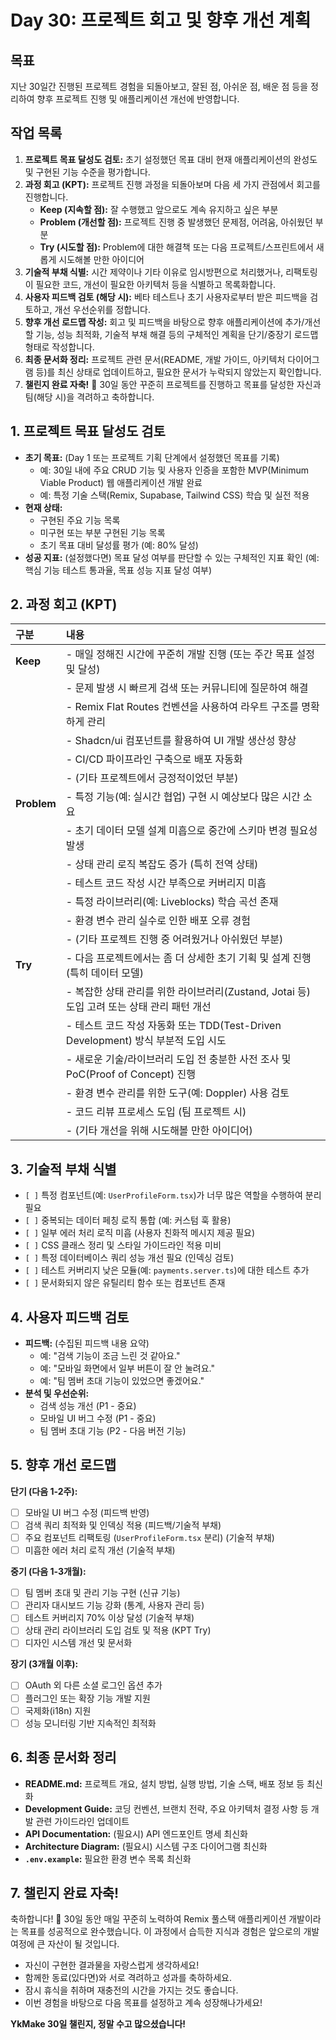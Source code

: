 # Day 30: 프로젝트 회고 및 향후 개선 계획

## 목표

지난 30일간 진행된 프로젝트 경험을 되돌아보고, 잘된 점, 아쉬운 점, 배운 점 등을 정리하여 향후 프로젝트 진행 및 애플리케이션 개선에 반영합니다.

## 작업 목록

1.  **프로젝트 목표 달성도 검토:** 초기 설정했던 목표 대비 현재 애플리케이션의 완성도 및 구현된 기능 수준을 평가합니다.
2.  **과정 회고 (KPT):** 프로젝트 진행 과정을 되돌아보며 다음 세 가지 관점에서 회고를 진행합니다.
    *   **Keep (지속할 점):** 잘 수행했고 앞으로도 계속 유지하고 싶은 부분
    *   **Problem (개선할 점):** 프로젝트 진행 중 발생했던 문제점, 어려움, 아쉬웠던 부분
    *   **Try (시도할 점):** Problem에 대한 해결책 또는 다음 프로젝트/스프린트에서 새롭게 시도해볼 만한 아이디어
3.  **기술적 부채 식별:** 시간 제약이나 기타 이유로 임시방편으로 처리했거나, 리팩토링이 필요한 코드, 개선이 필요한 아키텍처 등을 식별하고 목록화합니다.
4.  **사용자 피드백 검토 (해당 시):** 베타 테스트나 초기 사용자로부터 받은 피드백을 검토하고, 개선 우선순위를 정합니다.
5.  **향후 개선 로드맵 작성:** 회고 및 피드백을 바탕으로 향후 애플리케이션에 추가/개선할 기능, 성능 최적화, 기술적 부채 해결 등의 구체적인 계획을 단기/중장기 로드맵 형태로 작성합니다.
6.  **최종 문서화 정리:** 프로젝트 관련 문서(README, 개발 가이드, 아키텍처 다이어그램 등)를 최신 상태로 업데이트하고, 필요한 문서가 누락되지 않았는지 확인합니다.
7.  **챌린지 완료 자축!** 🎉 30일 동안 꾸준히 프로젝트를 진행하고 목표를 달성한 자신과 팀(해당 시)을 격려하고 축하합니다.

## 1. 프로젝트 목표 달성도 검토

-   **초기 목표:** (Day 1 또는 프로젝트 기획 단계에서 설정했던 목표를 기록)
    -   예: 30일 내에 주요 CRUD 기능 및 사용자 인증을 포함한 MVP(Minimum Viable Product) 웹 애플리케이션 개발 완료
    -   예: 특정 기술 스택(Remix, Supabase, Tailwind CSS) 학습 및 실전 적용
-   **현재 상태:**
    -   구현된 주요 기능 목록
    -   미구현 또는 부분 구현된 기능 목록
    -   초기 목표 대비 달성률 평가 (예: 80% 달성)
-   **성공 지표:** (설정했다면) 목표 달성 여부를 판단할 수 있는 구체적인 지표 확인 (예: 핵심 기능 테스트 통과율, 목표 성능 지표 달성 여부)

## 2. 과정 회고 (KPT)

| 구분        | 내용                                                                                       |
| :---------- | :----------------------------------------------------------------------------------------- |
| **Keep**    | - 매일 정해진 시간에 꾸준히 개발 진행 (또는 주간 목표 설정 및 달성)                        |
|             | - 문제 발생 시 빠르게 검색 또는 커뮤니티에 질문하여 해결                                   |
|             | - Remix Flat Routes 컨벤션을 사용하여 라우트 구조를 명확하게 관리                          |
|             | - Shadcn/ui 컴포넌트를 활용하여 UI 개발 생산성 향상                                        |
|             | - CI/CD 파이프라인 구축으로 배포 자동화                                                    |
|             | - (기타 프로젝트에서 긍정적이었던 부분)                                                    |
| **Problem** | - 특정 기능(예: 실시간 협업) 구현 시 예상보다 많은 시간 소요                               |
|             | - 초기 데이터 모델 설계 미흡으로 중간에 스키마 변경 필요성 발생                            |
|             | - 상태 관리 로직 복잡도 증가 (특히 전역 상태)                                              |
|             | - 테스트 코드 작성 시간 부족으로 커버리지 미흡                                             |
|             | - 특정 라이브러리(예: Liveblocks) 학습 곡선 존재                                           |
|             | - 환경 변수 관리 실수로 인한 배포 오류 경험                                                |
|             | - (기타 프로젝트 진행 중 어려웠거나 아쉬웠던 부분)                                         |
| **Try**     | - 다음 프로젝트에서는 좀 더 상세한 초기 기획 및 설계 진행 (특히 데이터 모델)               |
|             | - 복잡한 상태 관리를 위한 라이브러리(Zustand, Jotai 등) 도입 고려 또는 상태 관리 패턴 개선 |
|             | - 테스트 코드 작성 자동화 또는 TDD(Test-Driven Development) 방식 부분적 도입 시도          |
|             | - 새로운 기술/라이브러리 도입 전 충분한 사전 조사 및 PoC(Proof of Concept) 진행            |
|             | - 환경 변수 관리를 위한 도구(예: Doppler) 사용 검토                                        |
|             | - 코드 리뷰 프로세스 도입 (팀 프로젝트 시)                                                 |
|             | - (기타 개선을 위해 시도해볼 만한 아이디어)                                                |

## 3. 기술적 부채 식별

-   `[ ]` 특정 컴포넌트(예: `UserProfileForm.tsx`)가 너무 많은 역할을 수행하여 분리 필요
-   `[ ]` 중복되는 데이터 페칭 로직 통합 (예: 커스텀 훅 활용)
-   `[ ]` 일부 에러 처리 로직 미흡 (사용자 친화적 메시지 제공 필요)
-   `[ ]` CSS 클래스 정리 및 스타일 가이드라인 적용 미비
-   `[ ]` 특정 데이터베이스 쿼리 성능 개선 필요 (인덱싱 검토)
-   `[ ]` 테스트 커버리지 낮은 모듈(예: `payments.server.ts`)에 대한 테스트 추가
-   `[ ]` 문서화되지 않은 유틸리티 함수 또는 컴포넌트 존재

## 4. 사용자 피드백 검토

-   **피드백:** (수집된 피드백 내용 요약)
    -   예: "검색 기능이 조금 느린 것 같아요."
    -   예: "모바일 화면에서 일부 버튼이 잘 안 눌려요."
    -   예: "팀 멤버 초대 기능이 있었으면 좋겠어요."
-   **분석 및 우선순위:**
    -   검색 성능 개선 (P1 - 중요)
    -   모바일 UI 버그 수정 (P1 - 중요)
    -   팀 멤버 초대 기능 (P2 - 다음 버전 기능)

## 5. 향후 개선 로드맵

**단기 (다음 1-2주):**

*   [ ] 모바일 UI 버그 수정 (피드백 반영)
*   [ ] 검색 쿼리 최적화 및 인덱싱 적용 (피드백/기술적 부채)
*   [ ] 주요 컴포넌트 리팩토링 (`UserProfileForm.tsx` 분리) (기술적 부채)
*   [ ] 미흡한 에러 처리 로직 개선 (기술적 부채)

**중기 (다음 1-3개월):**

*   [ ] 팀 멤버 초대 및 관리 기능 구현 (신규 기능)
*   [ ] 관리자 대시보드 기능 강화 (통계, 사용자 관리 등)
*   [ ] 테스트 커버리지 70% 이상 달성 (기술적 부채)
*   [ ] 상태 관리 라이브러리 도입 검토 및 적용 (KPT Try)
*   [ ] 디자인 시스템 개선 및 문서화

**장기 (3개월 이후):**

*   [ ] OAuth 외 다른 소셜 로그인 옵션 추가
*   [ ] 플러그인 또는 확장 기능 개발 지원
*   [ ] 국제화(i18n) 지원
*   [ ] 성능 모니터링 기반 지속적인 최적화

## 6. 최종 문서화 정리

-   **README.md:** 프로젝트 개요, 설치 방법, 실행 방법, 기술 스택, 배포 정보 등 최신화
-   **Development Guide:** 코딩 컨벤션, 브랜치 전략, 주요 아키텍처 결정 사항 등 개발 관련 가이드라인 업데이트
-   **API Documentation:** (필요시) API 엔드포인트 명세 최신화
-   **Architecture Diagram:** (필요시) 시스템 구조 다이어그램 최신화
-   **`.env.example`:** 필요한 환경 변수 목록 최신화

## 7. 챌린지 완료 자축!

축하합니다! 🥳 30일 동안 매일 꾸준히 노력하여 Remix 풀스택 애플리케이션 개발이라는 목표를 성공적으로 완수했습니다. 이 과정에서 습득한 지식과 경험은 앞으로의 개발 여정에 큰 자산이 될 것입니다.

-   자신이 구현한 결과물을 자랑스럽게 생각하세요!
-   함께한 동료(있다면)와 서로 격려하고 성과를 축하하세요.
-   잠시 휴식을 취하며 재충전의 시간을 가지는 것도 좋습니다.
-   이번 경험을 바탕으로 다음 목표를 설정하고 계속 성장해나가세요!

**YkMake 30일 챌린지, 정말 수고 많으셨습니다!** 